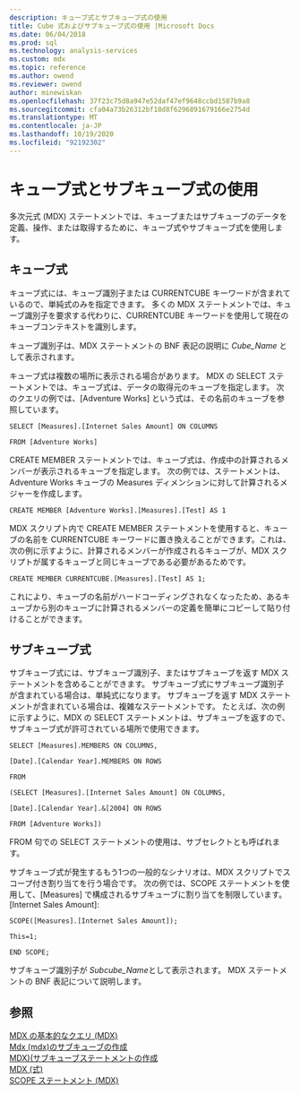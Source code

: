```yaml
---
description: キューブ式とサブキューブ式の使用
title: Cube 式およびサブキューブ式の使用 |Microsoft Docs
ms.date: 06/04/2018
ms.prod: sql
ms.technology: analysis-services
ms.custom: mdx
ms.topic: reference
ms.author: owend
ms.reviewer: owend
author: minewiskan
ms.openlocfilehash: 37f23c75d8a947e52daf47ef9648ccbd1587b9a8
ms.sourcegitcommit: cfa04a73b26312bf18d8f6296891679166e2754d
ms.translationtype: MT
ms.contentlocale: ja-JP
ms.lasthandoff: 10/19/2020
ms.locfileid: "92192302"
---
```

# <a name="using-cube-and-subcube-expressions"></a>キューブ式とサブキューブ式の使用


  多次元式 (MDX) ステートメントでは、キューブまたはサブキューブのデータを定義、操作、または取得するために、キューブ式やサブキューブ式を使用します。  
  
## <a name="cube-expressions"></a>キューブ式  
 キューブ式には、キューブ識別子または CURRENTCUBE キーワードが含まれているので、単純式のみを指定できます。 多くの MDX ステートメントでは、キューブ識別子を要求する代わりに、CURRENTCUBE キーワードを使用して現在のキューブコンテキストを識別します。  
  
 キューブ識別子は、MDX ステートメントの BNF 表記の説明に *Cube_Name* として表示されます。  
  
 キューブ式は複数の場所に表示される場合があります。 MDX の SELECT ステートメントでは、キューブ式は、データの取得元のキューブを指定します。 次のクエリの例では、[Adventure Works] という式は、その名前のキューブを参照しています。  
  
 `SELECT [Measures].[Internet Sales Amount] ON COLUMNS`  
  
 `FROM [Adventure Works]`  
  
 CREATE MEMBER ステートメントでは、キューブ式は、作成中の計算されるメンバーが表示されるキューブを指定します。 次の例では、ステートメントは、Adventure Works キューブの Measures ディメンションに対して計算されるメジャーを作成します。  
  
 `CREATE MEMBER [Adventure Works].[Measures].[Test] AS 1`  
  
 MDX スクリプト内で CREATE MEMBER ステートメントを使用すると、キューブの名前を CURRENTCUBE キーワードに置き換えることができます。これは、次の例に示すように、計算されるメンバーが作成されるキューブが、MDX スクリプトが属するキューブと同じキューブである必要があるためです。  
  
 `CREATE MEMBER CURRENTCUBE.[Measures].[Test] AS 1;`  
  
 これにより、キューブの名前がハードコーディングされなくなったため、あるキューブから別のキューブに計算されるメンバーの定義を簡単にコピーして貼り付けることができます。  
  
## <a name="subcube-expressions"></a>サブキューブ式  
 サブキューブ式には、サブキューブ識別子、またはサブキューブを返す MDX ステートメントを含めることができます。 サブキューブ式にサブキューブ識別子が含まれている場合は、単純式になります。 サブキューブを返す MDX ステートメントが含まれている場合は、複雑なステートメントです。 たとえば、次の例に示すように、MDX の SELECT ステートメントは、サブキューブを返すので、サブキューブ式が許可されている場所で使用できます。  
  
 `SELECT [Measures].MEMBERS ON COLUMNS,`  
  
 `[Date].[Calendar Year].MEMBERS ON ROWS`  
  
 `FROM`  
  
 `(SELECT [Measures].[Internet Sales Amount] ON COLUMNS,`  
  
 `[Date].[Calendar Year].&[2004] ON ROWS`  
  
 `FROM [Adventure Works])`  
  
 FROM 句での SELECT ステートメントの使用は、サブセレクトとも呼ばれます。  
  
 サブキューブ式が発生するもう1つの一般的なシナリオは、MDX スクリプトでスコープ付き割り当てを行う場合です。 次の例では、SCOPE ステートメントを使用して、[Measures] で構成されるサブキューブに割り当てを制限しています。[Internet Sales Amount]:  
  
 `SCOPE([Measures].[Internet Sales Amount]);`  
  
 `This=1;`  
  
 `END SCOPE;`  
  
 サブキューブ識別子が *Subcube_Name*として表示されます。 MDX ステートメントの BNF 表記について説明します。  
  
## <a name="see-also"></a>参照  
 [MDX の基本的なクエリ &#40;MDX&#41;](/analysis-services/multidimensional-models/mdx/mdx-query-the-basic-query)   
 [Mdx &#40;mdx&#41;のサブキューブの作成 ](/analysis-services/multidimensional-models/mdx/building-subcubes-in-mdx-mdx)   
 [MDX&#41;&#40;サブキューブステートメントの作成 ](../mdx/mdx-data-definition-create-subcube.md)   
 [MDX &#40;式&#41;](../mdx/expressions-mdx.md)   
 [SCOPE ステートメント (MDX)](../mdx/mdx-scripting-scope.md)  
  
